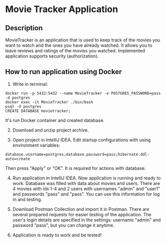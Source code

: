 # Movie Tracker Application

## Description

MovieTracker is an application that is used to keep track of the movies you want to watch and 
the ones you have already watched. It allows you to leave reviews and ratings of the movies you watched.
Implemented application supports security (authorization).

## How to run application using Docker

1. Write in terminal:
```
docker run -p 5432:5432 --name MovieTracker -e POSTGRES_PASSWORD=pass -d postgres
docker exec -it MovieTracker ./bin/bash
psql -U postgres
CREATE DATABASE movietracker;
```

It's run Docker container and created database.

2. Download and unzip project archive.

3. Open project in IntelliJ IDEA. Edit startup configurations 
   with using environment variables:

```
database.username=postgres;database.password=pass;hibernate.ddl-auto=create
```
   
Then press "Apply" or "OK". It is required for actions with database.

4. Run application in IntelliJ IDEA. Now application is running and ready to work. 
   Database was filled with data about movies and users.
   There are 4 movies with ids 1-4 and 2 users with usernames "admin" and "user1" 
   and passwords "pass" and "pass". You can use this information for log in and testing.
   
5. Download Postman Collection and import it in Postman. There are several 
   prepared requests for easier testing of the application. The user's login details are specified 
   in the settings: username "admin" and password "pass", but you can change it anytime.

6. Application is ready to work and be tested!

